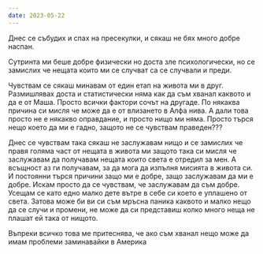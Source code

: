 ```yaml
---
date: 2023-05-22
---
```


Днес се събудих и спах на пресекулки, и сякаш не бях много добре наспан. 

Сутринта ми беше добре физически но доста зле психологически, но се замислих че нещата които ми се случват са се случвали и преди. 

Чувствам се сякаш минавам от един етап на живота ми в друг. Размишлявах доста и статистически няма как да съм хванал каквото и да е от Маша. Просто всички фактори сочът на другаде. По някаква причина си мисля че може да е от влизането в Алфа нива. А дали това просто не е някакво оправдание, и просто нищо ми няма. Просто търся нещо което да ми е гадно, защото не се чувствам праведен???

Днес се чувствам така сякаш не заслужавам нищо и се замислих че правя голяма част от нещата в живота ми защото така си мисля че заслужавам да получавам нещата които света е отредил за мен. А всъщност аз ги получавам, за да мога да изпълня мисията в живота си. И постоянни търся причини защо ми е добре, защо заслужавам да ми е добре.  Искам просто да се чувствам, че заслужавам да съм добре. Усещам се като едно малко дете вътре в себе си което е уплашено от света. Затова може би ви си съм мръсна паника каквото и малко нещо да се случи и промени, не може да си представиш колко много неща не плашат ей така от нищото. 

Въпреки всичко това ме притеснява, че ако съм хванал нещо може да имам проблеми заминавайки в Америка 
